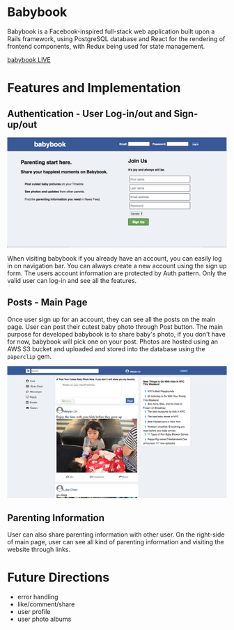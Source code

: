 # Babybook
Babybook is a Facebook-inspired full-stack web application built upon a Rails framework, using PostgreSQL database and React for the rendering of frontend components, with Redux being used for state management.

[babybook LIVE](https://aa-babybook.herokuapp.com/#/)
# Features and Implementation

## Authentication - User Log-in/out and Sign-up/out

![Welcome Page](https://github.com/lukewhchen/babybook/blob/master/docs/Welcome%20Page.png?raw=true)

When visiting babybook if you already have an account, you can easily log in on navigation bar. You can always create a new account using the sign up form. The users account information are protected by Auth pattern. Only the valid user can log-in and see all the features.

## Posts - Main Page
Once user sign up for an account, they can see all the posts on the main page. User can post their cutest baby photo through Post button. The main purpose for developed babybook is to share baby's photo, if you don't have for now, babybook will pick one on your post. Photos are hosted using an AWS S3 bucket and uploaded and stored into the database using the `paperclip` gem.

![Main Page](https://github.com/lukewhchen/babybook/blob/master/docs/Main%20Page.png?raw=true)

## Parenting Information
User can also share parenting information with other user. On the right-side of main page, user can see all kind of parenting information and visiting the website through links.


# Future Directions
- error handling
- like/comment/share
- user profile
- user photo albums
